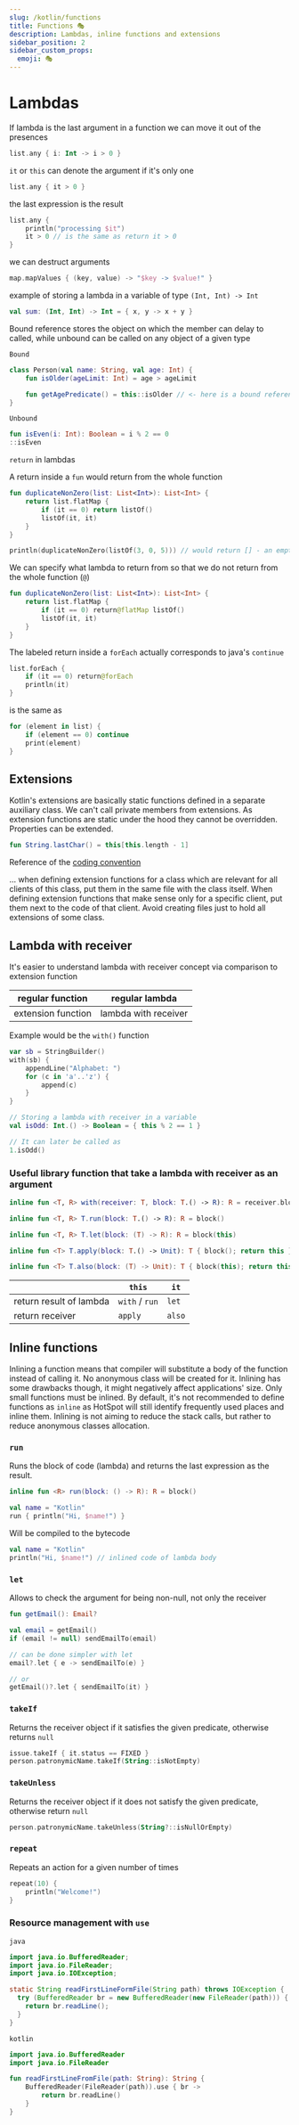 ```yaml
---
slug: /kotlin/functions
title: Functions 🎭 
description: Lambdas, inline functions and extensions
sidebar_position: 2
sidebar_custom_props:
  emoji: 🎭
---
```


# Lambdas

If lambda is the last argument in a function we can move it out of the presences

```kotlin
list.any { i: Int -> i > 0 }
```

`it` or `this` can denote the argument if it's only one

```kotlin
list.any { it > 0 }
```

the last expression is the result

```kotlin
list.any {
    println("processing $it")
    it > 0 // is the same as return it > 0
}
```

we can destruct arguments

```kotlin
map.mapValues { (key, value) -> "$key -> $value!" }
```

example of storing a lambda in a variable of type `(Int, Int) -> Int`

```kotlin
val sum: (Int, Int) -> Int = { x, y -> x + y }
```

Bound reference stores the object on which the member can delay to called, while unbound can be called on any object of a
given type

`Bound`

```kotlin
class Person(val name: String, val age: Int) {
    fun isOlder(ageLimit: Int) = age > ageLimit

    fun getAgePredicate() = this::isOlder // <- here is a bound reference
}
```

`Unbound`

```kotlin
fun isEven(i: Int): Boolean = i % 2 == 0
::isEven
```

`return` in lambdas

A return inside a `fun` would return from the whole function

```kotlin
fun duplicateNonZero(list: List<Int>): List<Int> {
    return list.flatMap {
        if (it == 0) return listOf()
        listOf(it, it)
    }
}

println(duplicateNonZero(listOf(3, 0, 5))) // would return [] - an empty list 
```

We can specify what lambda to return from so that we do not return from the whole function (`@`)

```kotlin
fun duplicateNonZero(list: List<Int>): List<Int> {
    return list.flatMap {
        if (it == 0) return@flatMap listOf()
        listOf(it, it)
    }
}
```

The labeled return inside a `forEach` actually corresponds to java's `continue`

```kotlin
list.forEach {
    if (it == 0) return@forEach
    println(it)
}
```

is the same as

```kotlin
for (element in list) {
    if (element == 0) continue
    print(element)
}
```

## Extensions

Kotlin's extensions are basically static functions defined in a separate auxiliary class. We can't call private members
from extensions. As extension functions are static under the hood they cannot be overridden. Properties can be extended.

```kotlin
fun String.lastChar() = this[this.length - 1]
```

Reference of the [coding convention](https://kotlinlang.org/docs/coding-conventions.html#source-file-organization)

... when defining extension functions for a class which are relevant for all clients of this class, put them in the same
file with the class itself. When defining extension functions that make sense only for a specific client, put them next
to the code of that client. Avoid creating files just to hold all extensions of some class.

## Lambda with receiver

It's easier to understand lambda with receiver concept via comparison to extension function

| regular function   | regular lambda       |
|--------------------|----------------------|
| extension function | lambda with receiver |

Example would be the `with()` function

```kotlin
var sb = StringBuilder()
with(sb) {
    appendLine("Alphabet: ")
    for (c in 'a'..'z') {
        append(c)
    }
}

// Storing a lambda with receiver in a variable
val isOdd: Int.() -> Boolean = { this % 2 == 1 }

// It can later be called as
1.isOdd()
```

### Useful library function that take a lambda with receiver as an argument

```kotlin
inline fun <T, R> with(receiver: T, block: T.() -> R): R = receiver.block()

inline fun <T, R> T.run(block: T.() -> R): R = block()

inline fun <T, R> T.let(block: (T) -> R): R = block(this)

inline fun <T> T.apply(block: T.() -> Unit): T { block(); return this }

inline fun <T> T.also(block: (T) -> Unit): T { block(this); return this }
```

|                         | `this`         | `it`   |
|-------------------------|----------------|--------|
| return result of lambda | `with` / `run` | `let`  |
| return receiver         | `apply`        | `also` |


## Inline functions

Inlining a function means that compiler will substitute a body of the function instead of calling it. No anonymous class
will be created for it. Inlining has some drawbacks though, it might negatively affect applications' size. Only small functions
must be inlined. By default, it's not recommended to define functions as `inline` as HotSpot will still identify frequently used
places and inline them. Inlining is not aiming to reduce the stack calls, but rather to reduce anonymous classes allocation.

### `run`

Runs the block of code (lambda) and returns the last expression as the result.

```kotlin
inline fun <R> run(block: () -> R): R = block()

val name = "Kotlin"
run { println("Hi, $name!") }
```

Will be compiled to the bytecode

```kotlin
val name = "Kotlin"
println("Hi, $name!") // inlined code of lambda body
```

### `let`

Allows to check the argument for being non-null, not only the receiver

```kotlin
fun getEmail(): Email?

val email = getEmail()
if (email != null) sendEmailTo(email)

// can be done simpler with let
email?.let { e -> sendEmailTo(e) }

// or
getEmail()?.let { sendEmailTo(it) }
```

### `takeIf`

Returns the receiver object if it satisfies the given predicate, otherwise returns `null`

```kotlin
issue.takeIf { it.status == FIXED }
person.patronymicName.takeIf(String::isNotEmpty)
```

### `takeUnless`

Returns the receiver object if it does not satisfy the given predicate, otherwise return `null`

```kotlin
person.patronymicName.takeUnless(String?::isNullOrEmpty)
```

### `repeat`

Repeats an action for a given number of times

```kotlin
repeat(10) {
    println("Welcome!")
}
```

### Resource management with `use`

`java`

```java
import java.io.BufferedReader;
import java.io.FileReader;
import java.io.IOException;

static String readFirstLineFormFile(String path) throws IOException {
  try (BufferedReader br = new BufferedReader(new FileReader(path))) {
    return br.readLine();
  }
}
``` 

`kotlin`

```kotlin
import java.io.BufferedReader
import java.io.FileReader

fun readFirstLineFromFile(path: String): String {
    BufferedReader(FileReader(path)).use { br ->
        return br.readLine()
    }
}
```
